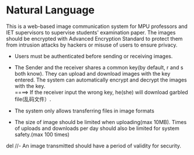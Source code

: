 # Natural Language

This is a web-based image communication system for MPU professors and IET supervisors to supervise students' examination paper. The images should be encrypted with Advanced Encryption Standard to protect them from intrusion attacks by hackers or misuse of users to ensure privacy.

- Users must be authenticated before sending or receiving images.

- The Sender and the receiver shares a common key(by default, r and s both know). They can upload and download images with the key entered. The system can automatically encrypt and decrypt the images with the key.  
====> If the receiver input the wrong key, he(she) will download garbled file(乱码文件）.

- The system only allows transferring files in image formats

- The size of image should be limited when uploading(max 10MB). Times of uploads and downloads per day should also be limited for system safety.(max 100 times)








del //- An image transmitted should have a period of validity for security.

  
